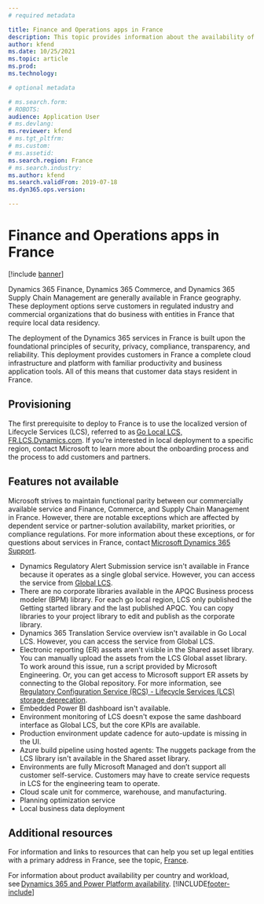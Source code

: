 ```yaml
---
# required metadata

title: Finance and Operations apps in France
description: This topic provides information about the availability of Finance and Operations apps in France's data centers.
author: kfend
ms.date: 10/25/2021
ms.topic: article
ms.prod: 
ms.technology: 

# optional metadata

# ms.search.form: 
# ROBOTS: 
audience: Application User
# ms.devlang: 
ms.reviewer: kfend
# ms.tgt_pltfrm: 
# ms.custom: 
# ms.assetid: 
ms.search.region: France
# ms.search.industry: 
ms.author: kfend
ms.search.validFrom: 2019-07-18
ms.dyn365.ops.version:  

---
```


# Finance and Operations apps in France

[!include [banner](../includes/banner.md)]

Dynamics 365 Finance, Dynamics 365 Commerce, and Dynamics 365 Supply Chain Management are generally available in France geography. These deployment options serve customers in regulated industry and commercial organizations that do business with entities in France that require local data residency. 

The deployment of the Dynamics 365 services in France is built upon the foundational principles of security, privacy, compliance, transparency, and reliability. This deployment provides customers in France a complete cloud infrastructure and platform with familiar productivity and business application tools. All of this means that customer data stays resident in France. 

## Provisioning 

The first prerequisite to deploy to France is to use the localized version of Lifecycle Services (LCS), referred to as [Go Local LCS, FR.LCS.Dynamics.com](https://fr.lcs.dynamics.com/Logon/Index). If you’re interested in local deployment to a specific region, contact Microsoft to learn more about the onboarding process and the process to add customers and partners. 

## Features not available 

Microsoft strives to maintain functional parity between our commercially available service and Finance, Commerce, and Supply Chain Management in France. However, there are notable exceptions which are affected by dependent service or partner-solution availability, market priorities, or compliance regulations. For more information about these exceptions, or for questions about services in France, contact [Microsoft Dynamics 365 Support](https://dynamics.microsoft.com/support/). 

  - Dynamics Regulatory Alert Submission service isn't available in France because it operates as a single global service. However, you can access the service from [Global LCS](https://lcs.dynamics.com/Logon/Index). 
  - There are no corporate libraries available in the APQC Business process modeler (BPM) library. For each go local region, LCS only published the Getting started library and the last published APQC. You can copy libraries to your project library to edit and publish as the corporate library. 
  - Dynamics 365 Translation Service overview isn't available in Go Local LCS. However, you can access the service from Global LCS.
  - Electronic reporting (ER) assets aren't visible in the Shared asset library. You can manually upload the assets from the LCS Global asset library. To work around this issue, run a script provided by Microsoft Engineering. Or, you can get access to Microsoft support ER assets by connecting to the Global repository. For more information, see [Regulatory Configuration Service (RCS) - Lifecycle Services (LCS) storage deprecation](../../finance/localizations/rcs-lcs-repo-dep-faq.md). 
  - Embedded Power BI dashboard isn't available. 
  - Environment monitoring of LCS doesn't expose the same dashboard interface as Global LCS, but the core KPIs are available. 
  - Production environment update cadence for auto-update is missing in the UI.  
  - Azure build pipeline using hosted agents: The nuggets package from the LCS library isn't available in the Shared asset library. 
  - Environments are fully Microsoft Managed and don’t support all customer self-service. Customers may have to create service requests in LCS for the engineering team to operate. 
  - Cloud scale unit for commerce, warehouse, and manufacturing. 
  - Planning optimization service 
  - Local business data deployment 

## Additional resources 
For information and links to resources that can help you set up legal entities with a primary address in France, see the topic, [France](../../finance/localizations/france.md). 

For information about product availability per country and workload, see [Dynamics 365 and Power Platform availability](https://dynamics.microsoft.com/en-us/availability-reports/). 
[!INCLUDE[footer-include](../../../includes/footer-banner.md)]
